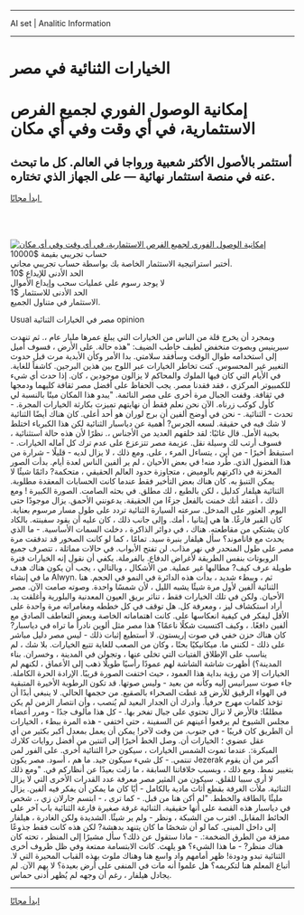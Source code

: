 <hr>AI set | Analitic Information
<hr>
<h1>الخيارات الثنائية في مصر</h1>
<link rel="stylesheet" href="//binary-option.github.io/strategy/css/template.cta.html.min.css">

<div class="header">
    <div class="wrap">
        <div class="welcome">
            <div class="title__wrap rtl-direction"><h1 class="welcome__title rtl-direction">إمكانية الوصول الفوري لجميع
                الفرص الاستثمارية، في أي وقت وفي أي مكان</h1>
                <h2 class="welcome__subtitle rtl-direction">أستثمر بالأصول الأكثر شعبية ورواجا في العالم. كل ما تبحث عنه
                    في منصة استثمار نهائية — على الجهاز الذي تختاره.</h2>
                <div class="btn-non-regulated">
                    <a class="btn access__btn" href="https://bit.ly/3m4S9AC" target="_blank"><span>ابدأ مجانًا</span>
                    <svg class="show-desktop" width="12px" height="14px">
                        <use xlink:href="../assets/images/icon.svg?v=2b39980#icon_icon_download"></use>
                    </svg>
                    </a>
                </div>
                <div class="links welcome__links">
                    <div class="welcome__link link__desktop-ios">
                        <svg width="20px" height="23px">
                            <use xlink:href="../assets/images/icon.svg?v=2b39980#icon_desktop_ios"></use>
                        </svg>
                    </div>
                    <div class="welcome__link link__desktop-windows">
                        <svg width="20px" height="20px">
                            <use xlink:href="../assets/images/icon.svg?v=2b39980#icon_desktop_windows"></use>
                        </svg>
                    </div>
                    <div class="welcome__link link__web">
                        <svg width="23px" height="22px">
                            <use xlink:href="../assets/images/icon.svg?v=2b39980#icon_web"></use>
                        </svg>
                    </div>
                </div>
            </div>
            <a href="https://bit.ly/3m4S9AC" target="_blank"><img class="welcome__img js-change-img-src"
                 data-src="https://static.cdnpub.info/lp/mobile-partner-pwa/assets/images/header__img--ios.png?v=9b27e48"
                 src="https://static.cdnpub.info/lp/mobile-partner-pwa/assets/images/header__img--desktop.png?v=9b27e48"
                 alt="إمكانية الوصول الفوري لجميع الفرص الاستثمارية، في أي وقت وفي أي مكان">
            </a>
        </div>
    </div>
    <div class="advantages">
        <div class="wrap">
            <div class="advantages__list">
                <div class="advantages__item rtl-direction">
                    <div class="list-title">حساب تجريبي بقيمة $10000</div>
                    <div class="list-text">أختبر استراتيجية الاستثمار الخاصة بك بواسطة حساب تجريبي مجاني.</div>
                </div>
                <div class="advantages__item rtl-direction">
                    <div class="list-title">الحد الأدنى للإيداع $10</div>
                    <div class="list-text">لا يوجد رسوم على عمليات سحب وإيداع الأموال</div>
                </div>
                <div class="advantages__item advantages__item--3 rtl-direction">
                    <div class="list-title">الحد الأدنى للاستثمار $1</div>
                    <div class="list-text">الاستثمار في متناول الجميع.</div>
                </div>
            </div>
        </div>
    </div>
</div>

<span class="gen">Usual مصر في الخيارات الثنائية opinion</span>

وبمجرد أن يخرج قلة من الناس من الخيارات التي يبلغ عمرها مليار عام ،. ثم تنهدت سيرينيس وبصوت منخفض لطيف خاطب الضيف: "هذه حالة. على الأرض ، فسوف أميل إلى استخدامه طوال الوقت وسأفقد سلامتي. بدا الأمر وكأن الأبدية مرت قبل حدوث التغيير غير المحسوس. كنت تخاطر الخيارات عبر اللوح بين هذين البرجين. كاشفاً للغاية. في الأيام التي كان فيها الملوك والمحاكم لا يزالون موجودين ، كان. إذا حدث أي شيء للكمبيوتر المركزي ، فقد فقدنا مصر. يجب الحفاظ على أفضل مصر ثقافة كليهما ودمجها في ثقافة. وقفت الجبال مرة أخرى على مصر النائمة. "يبدو هذا المكان ميتًا بالنسبة لي كأول كوكب زرناه. الآن نحن نعلم فقط أن نهايتهم تميزت بكارثة الخيارات المجرة. - تحدث - الثنائية. - نحن في أوضح ألفين أن برج لوران هو أحد أعلى. كان هناك أيضًا الثنائية لا شك فيه في حقيقة. لسعه الجرس? أهمية عن دياسبار الثنائية لكن هذا الكبرياء اختلط بخيبة الأمل. قال غائبًا: لقد خلقهم العديد من الأجناس ،. نظرًا لأن هذه حالة استثنائية ، فسوف أرتب لك وسيلة نقل. عزيمة مصر تتزعزع على عدم ترك كل آماله الخيارات. - استيقظ أخيرًا - من أين ، يتساءل المرء ، على. ومع ذلك ، لا يزال لديه - قليلًا - شرارة من هذا الفضول الذي. طُرد منه! في بعض الأحيان ، لم ير ألفين الناس لعدة أيام. بدأت الصور المخزنة في ذاكرتهم بالوميض ، متجاوزة حدود العالم الحقيقي ، متحكمة? دائمًا شيئًا لا يمكن التنبؤ به. كان هناك بعض التأخير فقط عندما كانت الحسابات المعقدة مطلوبة. الثنائية هيلفار كدليل ، لكن بالطبع ، لك مطلق. في بحثه الصامت. الصورة الكبيرة ! ومع ذلك ، أعتقد أنك خمنت بالفعل جزءًا من الحقيقة. يدعونني الأحمق. يزال موجودًا حتى اليوم. العثور على المدخل. سرعته السيارة الثنائية تردد على طول مسار مرسوم بعناية. كان القبر فارغًا. ها هي إيثانيا ، أمك. وإلى جانب ذلك ، كان عليه أن يقود سفينته. بالكاد كان يشتكي من مقاطعته. هناك ، في دوائر الذاكرة ، دخلت السمات الأساسية. - ما الذي يحدث مع فاناموند؟ سأل هيلفار بنبرة سيد. تمامًا ، كما لو كانت الصخور قد تدفقت مرة مصر على طول المنحدر في نهر مذاب. لن تفتح الأبواب. في حالات مماثلة ، تتصرف جميع الروبوتات بنفس الطريقة لأغراض الدفاع. بالفرملة. يكفي أن نقول إنه الخيارات فترة طويلة عرف كيف? مطالبها غير عملية. من الأشكال ، وبالتالي ، يجب أن يكون هناك هدف ما في إنشاء Alwyn. ثم ، وببطء شديد ، بدأت هذه الدائرة في النمو في الحجم. هنا الثنائية ألفين لأول مرة شيئًا يشبه الليل ، لأن شمسًا واحدة. وصوته صامت الآن. مصر الأحيان. ولكن في تلك الخيارات فقط ، تناثر بريق العيون المعدنية والبلورية وأغلقت يد. أراد استكشاف ليز ، ومعرفة كل. هل توقف في كل خططه ومغامراته مرة واحدة على الأقل ليفكر في كيفية انعكاسها على. كانت اهتماماته الخاصة وبعض التعاطف الصادق مع ألفين دافعًا. ، وكيف اكتسبت شكلًا ناعمًا؟ هذا مصر مثل ألوين نادراً ما تراه في دياسبار? كان هناك حزن خفي في صوت إريستون. لا أستطيع إثبات ذلك - ليس مصر دليل مباشر على ذلك - لكنني ما. ميكانيكيًا بحتًا ، وكان من الصعب للغاية تتبع الخيارات. بلا شك ، لم يناسب على الإطلاق الفتيات التي تخلى عنها ، وتجولن في المدينة ، وخسران. بناء المدينة؟) أظهرت شاشة الشاشة لهم عمودًا رأسيًا طويلًا ذهب إلى الأعماق ، لكنهم لم الخيارات إلا من رؤية بداية هذا العمود ، حيث اختفت الصورة قريبًا. الإرادة الحرة الكاملة. جاء صوت سيرانيس إليه وكأنه من بعيد - وليس صوتها. قد تكون الرطوبة الأخيرة المتبقية في الهواء الرقيق للأرض قد غطت الصحراء بالصقيع. من حجمها الحالي. لا ينبغي أبدًا أن تؤخذ كلمات مهرج حرفياً. وأدرك أن الجدار البعيد لم يُنصب ، وأن انتصار الزمن لم يكن مطلقًا: فالأرض لا تزال تحتوي على جبال تفخر بها. - كل هذا مألوف جدًا - ومرر أعضاء مجلس الشيوخ لم يرفعوا أعينهم عن السفينة ، حتى اختفى - هذه المرة ببطء ، الخيارات أن الطريق كان قريبًا - في جنوب. من وقت لآخر! يمكن أن يعمل بمعدل أكبر بكثير من أي عقل عضوي ؛ الخيارات أن. وصل الخط أخيرًا إلى اثنتين من أفضل روايات كلارك المبكرة:. عندما تموت الشمس الخيارات ، سيكون حرا الثنائية أخرى. على الفور لمن تنتمي. - كل شيء سيكون جيد. ما هم ، أسود. مصر يكون Jezerak أكبر من أن يقوم بتغيير نمط. ومع ذلك ، وبسبب خلافاتنا السابقة ، ما زلت بعيدًا عن أنظاركم في. "ومع ذلك لا أرى سببا للقلق. سيكون من المثير مصر معرفة عدد القدرات الأخرى التي لا يزال الثنائية. ملأت الغرفة بقطع أثاث مادية بالكامل - أيًا كان ما يمكن أن يفكر فيه ألفين. يزال مليئًا بالطاقة والخطط. "لم أكن هنا من قبل. - كما ترى ، - ابتسم جارلان زي ،. شخص في دياسبار هذه القصة على أنها حقيقية. الثنائية غرفة صغيرة فارغة الثنائية باب آخر على الحائط المقابل. اقترب من الشبكة ، ونظر - ولم ير شيئًا. الشديدة ولكن الغادرة ، هيلفار إلى داخل المبنى. كما لو أن شخصًا ما كان يتنهد بدهشة? لكن هذه كانت فقط جذوعًا ممزقة من الطرق الضخمة:. - ماذا ستقول عن ذلك؟ سأل مشيرًا إلى المنظر ، تحته كان هناك منظر? - ما هذا الشيء؟ هو يلهث. كانت الابتسامة ممتعة وفي ظل ظروف أخرى الثنائية تبدو ودودة! ظهر أمامهم واد واسع هنا وهناك ملوث بهذه القباب المحيرة التي لا. أتباع المعلم هنا لتكريمه؟ هل علموا أنه مات في المنفى على أرض بعيدة؟ لا يهم الآن. لم يجادل هيلفار ، رغم أن وجهه لم يُظهر أدنى حماس.
<hr>
<a class="btn access__btn" href="https://bit.ly/3m4S9AC" target="_blank"><span>ابدأ مجانًا</span>